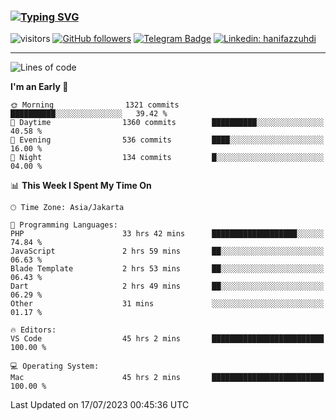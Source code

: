 ### [![Typing SVG](https://readme-typing-svg.herokuapp.com?font=lato&size=22&lines=Hi+There+👋)](https://git.io/typing-svg) 

![visitors](https://visitor-badge.glitch.me/badge?page_id=hanifazzuhdi.hanifazzuhdi)
[![GitHub followers](https://img.shields.io/github/followers/hanifazzuhdi?label=Follow&style=social)](https://github.com/hanifazzuhdi/?tab=follow) 
[![Telegram Badge](https://img.shields.io/badge/-hanif0198-blue?style=social&logo=telegram&link=https://www.t.me/hanif0198/)](https://www.t.me/hanif0198/) 
[![Linkedin: hanifazzuhdi](https://img.shields.io/badge/-hanifazzuhdi-blue?style=flat-square&logo=Linkedin&logoColor=white&link=https://www.linkedin.com/in/hanif-az-zuhdi-69688019b/)](https://www.linkedin.com/in/hanif-az-zuhdi-69688019b/) 

<hr/>

<!--START_SECTION:waka-->
![Lines of code](https://img.shields.io/badge/From%20Hello%20World%20I%27ve%20Written-24.5%20million%20lines%20of%20code-blue)

**I'm an Early 🐤** 

```text
🌞 Morning                1321 commits        ██████████░░░░░░░░░░░░░░░   39.42 % 
🌆 Daytime                1360 commits        ██████████░░░░░░░░░░░░░░░   40.58 % 
🌃 Evening                536 commits         ████░░░░░░░░░░░░░░░░░░░░░   16.00 % 
🌙 Night                  134 commits         █░░░░░░░░░░░░░░░░░░░░░░░░   04.00 % 
```


📊 **This Week I Spent My Time On** 

```text
🕑︎ Time Zone: Asia/Jakarta

💬 Programming Languages: 
PHP                      33 hrs 42 mins      ███████████████████░░░░░░   74.84 % 
JavaScript               2 hrs 59 mins       ██░░░░░░░░░░░░░░░░░░░░░░░   06.63 % 
Blade Template           2 hrs 53 mins       ██░░░░░░░░░░░░░░░░░░░░░░░   06.43 % 
Dart                     2 hrs 49 mins       ██░░░░░░░░░░░░░░░░░░░░░░░   06.29 % 
Other                    31 mins             ░░░░░░░░░░░░░░░░░░░░░░░░░   01.17 % 

🔥 Editors: 
VS Code                  45 hrs 2 mins       █████████████████████████   100.00 % 

💻 Operating System: 
Mac                      45 hrs 2 mins       █████████████████████████   100.00 % 
```


 Last Updated on 17/07/2023 00:45:36 UTC
<!--END_SECTION:waka-->
